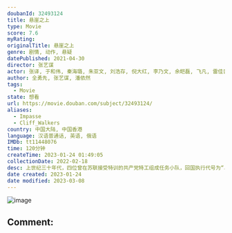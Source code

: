 ```yaml
---
doubanId: 32493124
title: 悬崖之上
type: Movie
score: 7.6
myRating: 
originalTitle: 悬崖之上
genre: 剧情, 动作, 悬疑
datePublished: 2021-04-30
director: 张艺谋
actor: 张译, 于和伟, 秦海璐, 朱亚文, 刘浩存, 倪大红, 李乃文, 余皑磊, 飞凡, 雷佳音, 沙溢, 韩昊霖, 赵毅, 安冬, 陈语桐, 牛晓宁, 燕磊, 袁红阳, 马睿瀚, 逯长恩, 松天硕, 纪焕博, 陈永胜, 王乃训, 冯瓅, 曹瑞, 白恩, 封新天, 齐羽嘉, 芮丹尼, 丁子迪
author: 全勇先, 张艺谋, 潘依然
tags:
  - Movie
state: 想看
url: https://movie.douban.com/subject/32493124/
aliases:
  - Impasse
  - Cliff_Walkers
country: 中国大陆, 中国香港
language: 汉语普通话, 英语, 俄语
IMDb: tt11448076
time: 120分钟
createTime: 2023-01-24 01:49:05
collectionDate: 2022-02-18
desc: 上世纪三十年代，四位曾在苏联接受特训的共产党特工组成任务小队，回国执行代号为“乌特拉”的秘密行动。由于叛徒的出卖，他们从跳伞降落的第一刻起，就已置身于敌人布下的罗网之中。同志能否脱身，任务能否完成，...
date created: 2023-01-24
date modified: 2023-03-08
---
```


![image](p2636475385.jpg)

Comment:
---
